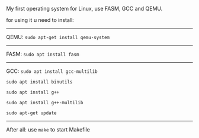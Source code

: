 My first operating system for Linux, use FASM, GCC and QEMU.

for using it u need to install:
***
QEMU:
`sudo apt-get install qemu-system`
***
FASM:
`sudo apt install fasm`
***
GCC:
`sudo apt install gcc-multilib`

`sudo apt install binutils`

`sudo apt install g++`

`sudo apt install g++-multilib`

`sudo apt-get update`

***
After all: 
use `make` to start Makefile
